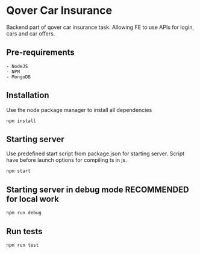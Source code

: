 # Qover Car Insurance

Backend part of qover car insurance task. Allowing FE to use APIs for login, cars and car offers.


## Pre-requirements 

    - NodeJS
    - NPM
    - MongoDB


## Installation

Use the node package manager to install all dependencies

    npm install

## Starting server
Use predefined start script from package.json for starting server. Script have before launch options
for compiling ts in js.

    npm start

## Starting server in debug mode RECOMMENDED for local work

    npm run debug

## Run tests

    npm run test
